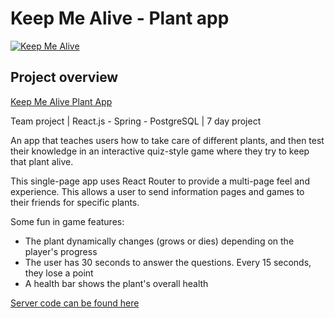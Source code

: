 # Keep Me Alive - Plant app

[![Keep Me Alive](https://imgur.com/Gb8SNZh.png)](https://keep-me-alive-plant.herokuapp.com/)


## Project overview

[Keep Me Alive Plant App](https://keep-me-alive-plant.herokuapp.com/)

Team project | React.js - Spring - PostgreSQL | 7 day project

An app that teaches users how to take care of different plants, and then test their knowledge in an interactive quiz-style game where they try to keep that plant alive.

This single-page app uses React Router to provide a multi-page feel and experience. This allows a user to send information pages and games to their friends for specific plants.

Some fun in game features:
- The plant dynamically changes (grows or dies) depending on the player's progress
- The user has 30 seconds to answer the questions. Every 15 seconds, they lose a point
- A health bar shows the plant's overall health


[Server code can be found here](https://github.com/Wright0/keepMeAlive-PlantApp-BE)
